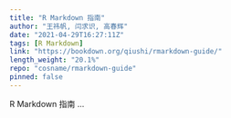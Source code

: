 ```yaml
---
title: "R Markdown 指南"
author: "王祎帆, 闫求识, 高春辉"
date: "2021-04-29T16:27:11Z"
tags: [R Markdown]
link: "https://bookdown.org/qiushi/rmarkdown-guide/"
length_weight: "20.1%"
repo: "cosname/rmarkdown-guide"
pinned: false
---
```


R Markdown 指南 ...

